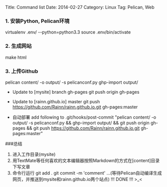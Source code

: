 Title: Command list
Date: 2014-02-27
Category: Linux
Tag: Pelican, Web

### 1. 安装Python, Pelican环境

virtualenv .env/ --python=python3.3
source .env/bin/activate

### 2. 生成网站
make html

### 3. 上传Github
pelican content/ -o output/ -s pelicanconf.py
ghp-import output/

- Update to [mysite] branch gh-pages
git push origin gh-pages

- Update to [rainn.github.io] master
git push https://github.com/Rainn/rainn.github.io.git gh-pages:master

- 自动部署
add following to .git/hooks/post-commit
"pelican content/ -o output/ -s pelicanconf.py && ghp-import output/ && git push origin gh-pages && git push https://github.com/Rainn/rainn.github.io.git gh-pages:master"

###总结
1. 进入工作目录(mysite)
2. 用TextMate等任何喜欢的文本编辑器按照Markdown的方式在[content]目录下写文章
3. 命令行运行
git add .
git commit -m 'comment'
...(等待Pelican自动编译生成网页，并推送到mysite和rainn.github.io两个站点)
!!! DONE !!! >_<